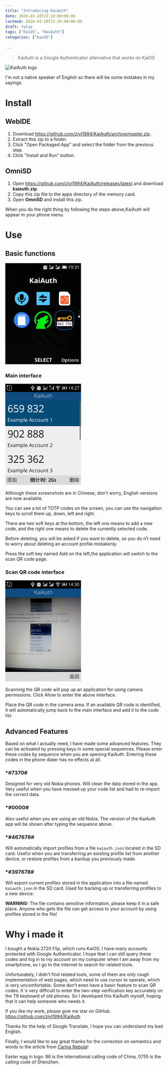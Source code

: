 ```yaml
---
title: "Introducing KaiAuth"
date: 2020-03-20T23:10:00+08:00
lastmod: 2020-03-20T23:10:00+08:00
draft: false
tags: ["KaiOS", "KaiAuth"]
categories: ["KaiOS"]

---
```


> KaiAuth is a Google Authenticator alternative that works on KaiOS

![KaiAuth logo](https://blog.zjyl1994.com/post/introducing_kaiauth/logo.png)

I'm not a native speaker of English so there will be some mistakes in my sayings.

<!--more-->

# Install

## WebIDE
1. Download https://github.com/zjyl1994/KaiAuth/archive/master.zip .
1. Extract this zip to a folder.
1. Click "Open Packaged App" and select the folder from the previous step.
1. Click "Install and Run" button.

## OmniSD
1. Open https://github.com/zjyl1994/KaiAuth/releases/latest and download **kaiauth.zip**.
1. Copy this zip file to the apps directory of the memory card.
1. Open **OmniSD** and install this zip.

When you do the right thing by following the steps above,KaiAuth will appear in your phone menu.

# Use
## Basic functions
![Icon in menu](logo_in_menu.png)
### Main interface
![Main interface](main_interface.png)

Although these screenshots are in Chinese, don't worry, English versions are now available.

You can see a lot of TOTP codes on the screen, you can use the navigation keys to scroll them up, down, left and right.

There are two soft keys at the bottom, the left one means to add a new code, and the right one means to delete the currently selected code.

Before deleting, you will be asked if you want to delete, so you do n’t need to worry about deleting an account profile mistakenly.

Press the soft key named Add on the left,the application will switch to the scan QR code page.
### Scan QR code interface
![QR code scan](scan_qrcode.png)

Scanning the QR code will pop up an application for using camera permissions. Click Allow to enter the above interface.

Place the QR code in the camera area. If an available QR code is identified, it will automatically jump back to the main interface and add it to the code list.

## Advanced Features

Based on what I actually need, I have made some advanced features. They can be activated by pressing keys in some special sequences.
Please enter these codes by sequence when you are opening KaiAuth. Entering these codes in the phone dialer has no effects at all.

### \*\#7370\#
Designed for very old Nokia phones. Will clean the data stored in the app. Very useful when you have messed up your code list and had to re-import the correct data.

### \*\#0000\#
Also useful when you are using an old Nokia. The version of the KaiAuth app will be shown after typing the sequence above.

### \*\#467678\#
Will automatically import profiles from a file `kaiauth.json` located in the SD card. Useful when you are transferring an existing profile list from another device, or restore profiles from a backup you previously made.

### \*\#397678\#
Will export current profiles stored in the application into a file named `kaiauth.json` in the SD card. Used for backing up or transferring profiles to a new device.

**WARNING:** The file contains sensitive information, please keep it in a safe place. Anyone who gets the file can get access to your account by using profiles stored in the file!

# Why i made it
I bought a Nokia 2720 Flip, which runs KaiOS. I have many accounts protected with Google Authenticator. I hope that I can still query these codes and log in to my account on my computer when I am away from my smartphone, so I go to the Internet to search for related tools.

Unfortunately, I didn't find related tools, some of them are only rough implementation of web pages, which need to use cursor to operate, which is very uncomfortable. Some don’t even have a basic feature to scan QR codes. It ’s very difficult to enter the two-step verification key accurately on the T9 keyboard of old phones. So I developed this KaiAuth myself, hoping that it can help someone who needs it.

If you like my work, please give me star on GitHub. https://github.com/zjyl1994/KaiAuth

Thanks for the help of Google Translate, I hope you can understand my bad English.

Finally, I would like to say great thanks for the correction on semantics and words to the article from [Carina Nebula](https://twitter.com/Carina__Nebula)!

Easter egg in logo: 86 is the international calling code of China, 0755 is the calling code of Shenzhen.